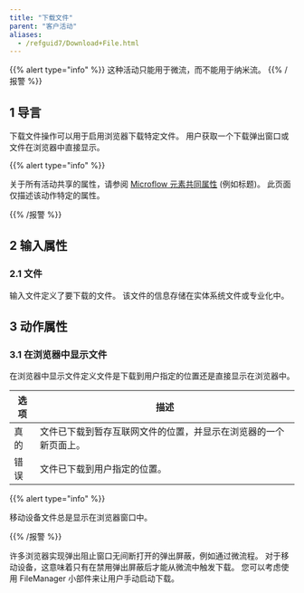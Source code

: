 ```yaml
---
title: "下载文件"
parent: "客户活动"
aliases:
  - /refguid7/Download+File.html
---
```


{{% alert type="info" %}}
这种活动只能用于微流，而不能用于纳米流。
{{% /报警 %}}

## 1 导言

下载文件操作可以用于启用浏览器下载特定文件。 用户获取一个下载弹出窗口或文件在浏览器中直接显示。

{{% alert type="info" %}}

关于所有活动共享的属性，请参阅 [Microflow 元素共同属性](microflow-element-common-properties) (例如标题)。 此页面仅描述该动作特定的属性。

{{% /报警 %}}

## 2 输入属性

### 2.1 文件

输入文件定义了要下载的文件。 该文件的信息存储在实体系统文件或专业化中。

## 3 动作属性

### 3.1 在浏览器中显示文件

在浏览器中显示文件定义文件是下载到用户指定的位置还是直接显示在浏览器中。

| 选项 | 描述                               |
| -- | -------------------------------- |
| 真的 | 文件已下载到暂存互联网文件的位置，并显示在浏览器的一个新页面上。 |
| 错误 | 文件已下载到用户指定的位置。                   |

{{% alert type="info" %}}

移动设备文件总是显示在浏览器窗口中。

{{% /报警 %}}

许多浏览器实现弹出阻止窗口无间断打开的弹出屏蔽，例如通过微流程。 对于移动设备，这意味着只有在禁用弹出屏蔽后才能从微流中触发下载。 您可以考虑使用 FileManager 小部件来让用户手动启动下载。
